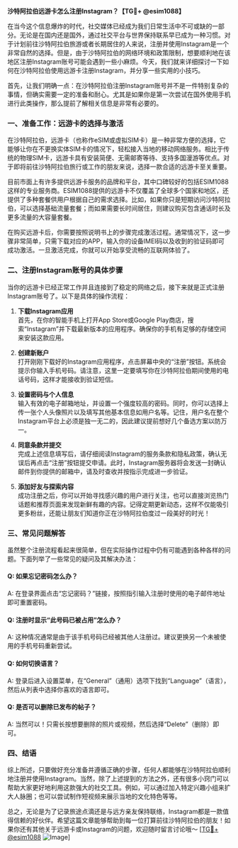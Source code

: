 **沙特阿拉伯远游卡怎么注册Instagram？【TG💪+ @esim1088】**

在当今这个信息爆炸的时代，社交媒体已经成为我们日常生活中不可或缺的一部分。无论是在国内还是国外，通过社交平台与世界保持联系早已成为一种习惯。对于计划前往沙特阿拉伯旅游或者长期居住的人来说，注册并使用Instagram是一个非常自然的选择。但是，由于沙特阿拉伯的网络环境和政策限制，想要顺利地在该地区注册Instagram账号可能会遇到一些小麻烦。今天，我们就来详细探讨一下如何在沙特阿拉伯使用远游卡注册Instagram，并分享一些实用的小技巧。

首先，让我们明确一点：在沙特阿拉伯注册Instagram账号并不是一件特别复杂的事情，但确实需要一定的准备和耐心。尤其是如果你是第一次尝试在国外使用手机进行此类操作，那么提前了解相关信息是非常有必要的。

### 一、准备工作：远游卡的选择与激活

在沙特阿拉伯，远游卡（也称作eSIM或虚拟SIM卡）是一种非常方便的选择，它能够让你在不更换实体SIM卡的情况下，轻松接入当地的移动网络服务。相比于传统的物理SIM卡，远游卡具有安装简便、无需邮寄等待、支持多国漫游等优点。对于即将前往沙特阿拉伯旅行或工作的朋友来说，选择一款合适的远游卡至关重要。

目前市面上有许多提供远游卡服务的品牌和平台，其中口碑较好的包括ESIM1088这样的专业服务商。ESIM1088提供的远游卡不仅覆盖了全球多个国家和地区，还提供了多种套餐供用户根据自己的需求选择。比如，如果你只是短期访问沙特阿拉伯，可以选择基础流量套餐；而如果需要长时间居住，则建议购买包含通话时长及更多流量的大容量套餐。

在购买远游卡后，你需要按照说明书上的步骤完成激活过程。通常情况下，这一步骤非常简单，只需下载对应的APP，输入你的设备IMEI码以及收到的验证码即可成功激活。一旦激活完成，你就可以开始享受流畅的互联网体验了。

### 二、注册Instagram账号的具体步骤

当你的远游卡已经正常工作并且连接到了稳定的网络之后，接下来就是正式注册Instagram账号了。以下是具体的操作流程：

1. **下载Instagram应用**  
   首先，在你的智能手机上打开App Store或Google Play商店，搜索“Instagram”并下载最新版本的应用程序。确保你的手机有足够的存储空间来安装这款应用。

2. **创建新账户**  
   打开刚刚下载好的Instagram应用程序，点击屏幕中央的“注册”按钮。系统会提示你输入手机号码。请注意，这里一定要填写你在沙特阿拉伯期间使用的电话号码，这样才能接收到验证短信。

3. **设置密码与个人信息**  
   输入有效的电子邮箱地址，并设置一个强度较高的密码。同时，你可以选择上传一张个人头像照片以及填写其他基本信息如用户名等。记住，用户名在整个Instagram平台上必须是独一无二的，因此建议提前想好几个备选方案以防万一。

4. **同意条款并提交**  
   完成上述信息填写后，请仔细阅读Instagram的服务条款和隐私政策，确认无误后再点击“注册”按钮提交申请。此时，Instagram服务器将会发送一封确认邮件到你提供的邮箱中，请及时查收并按指示完成进一步验证。

5. **添加好友与探索内容**  
   成功注册之后，你可以开始寻找感兴趣的用户进行关注，也可以直接浏览热门话题和推荐页面来发现新鲜有趣的内容。记得定期更新动态，这样不仅能吸引更多粉丝，还能让朋友们知道你正在沙特阿拉伯度过一段美好的时光！

### 三、常见问题解答

虽然整个注册流程看起来很简单，但在实际操作过程中仍有可能遇到各种各样的问题。下面列举了一些常见的疑问及其解决办法：

#### Q: 如果忘记密码怎么办？
A: 在登录界面点击“忘记密码？”链接，按照指引输入注册时使用的电子邮件地址即可重置密码。

#### Q: 注册时显示“此号码已被占用”怎么办？
A: 这种情况通常是由于该手机号码已经被其他人注册过。建议更换另一个未被使用的手机号码重新尝试。

#### Q: 如何切换语言？
A: 登录后进入设置菜单，在“General”（通用）选项下找到“Language”（语言），然后从列表中选择你喜欢的语言即可。

#### Q: 是否可以删除已发布的帖子？
A: 当然可以！只需长按想要删除的照片或视频，然后选择“Delete”（删除）即可。

### 四、结语

综上所述，只要做好充分准备并遵循正确的步骤，任何人都能够在沙特阿拉伯顺利地注册并使用Instagram。当然，除了上述提到的方法之外，还有很多小窍门可以帮助大家更好地利用这款强大的社交工具。例如，可以通过加入特定兴趣小组来扩大人脉圈；也可以尝试制作短视频来展示当地的文化特色等等。

总之，无论是为了记录旅途点滴还是与远方亲友保持联络，Instagram都是一款值得信赖的好伙伴。希望这篇文章能够帮助到每一位打算前往沙特阿拉伯的朋友！如果你还有其他关于远游卡或Instagram的问题，欢迎随时留言讨论哦～ [[TG💪+ @esim1088](https://t.me/s/esim1088) ![Image](https://i.postimg.cc/4NQfJmqS/Snipaste-2025-05-13-00-14-12.png)]
